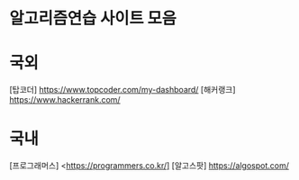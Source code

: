 # 알고리즘연습 사이트 모음

# 국외
[탑코더] <https://www.topcoder.com/my-dashboard/>
[해커랭크] <https://www.hackerrank.com/>


# 국내
[프로그래머스] <https://programmers.co.kr/]
[알고스팟] <https://algospot.com/>
